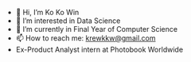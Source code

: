 - 👋 Hi, I’m Ko Ko Win
- 👀 I’m interested in Data Science 
- 🌱 I’m currently in Final Year of Computer Science
- 📫 How to reach me: krewkkw@gmail.com 
- Ex-Product Analyst intern at Photobook Worldwide 

<!---
sulkkw/sulkkw is a ✨ special ✨ repository because its `README.md` (this file) appears on your GitHub profile.
You can click the Preview link to take a look at your changes.
--->
